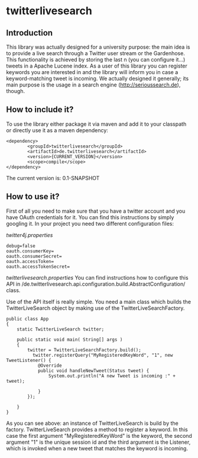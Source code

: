 # twitterlivesearch

## Introduction
This library was actually designed for a university purpose: the main idea is to provide a live search through a Twitter user stream or the Gardenhose. This functionality is achieved by storing the last n (you can configure it...) tweets in a Apache Lucene index. As a user of this library you can register keywords you are interested in and the library will inform you in case a keyword-matching tweet is incoming. We actually designed it generally; its main purpose is the usage in a search engine (http://serioussearch.de), though.

## How to include it?
To use the library either package it via maven and add it to your classpath or directly use it as a maven dependency:
```
<dependency>
		<groupId>twitterlivesearch</groupId>
		<artifactId>de.twitterlivesearch</artifactId>
		<version>{CURRENT_VERSION}</version>
		<scope>compile</scope>
</dependency>
```
The current version is: 0.1-SNAPSHOT

## How to use it?
First of all you need to make sure that you have a twitter account and you have OAuth credentials for it. You can find this instructions by simply googling it.
In your project you need two different configuration files:

*twitter4j.properties*
```
debug=false
oauth.consumerKey=
oauth.consumerSecret=
oauth.accessToken=
oauth.accessTokenSecret=
```

*twitterlivesearch.properties*
You can find instructions how to configure this API in /de.twitterlivesearch.api.configuration.build.AbstractConfiguration/ class. 


Use of the API itself is really simple. You need a main class which builds the TwitterLiveSearch object by making use of the TwitterLiveSearchFactory. 

```
public class App 
{
	static TwitterLiveSearch twitter;
	
    public static void main( String[] args )
    {
    	twitter = TwitterLiveSearchFactory.build();
		  twitter.registerQuery("MyRegisteredKeyWord", "1", new TweetListener() {
  			@Override
  			public void handleNewTweet(Status tweet) {
  				System.out.println("A new Tweet is incoming :" + tweet);
  				
  			}
		});
		
    }
}
```

As you can see above: an instance of TwitterLiveSearch is build by the factory. TwitterLiveSearch provides a method to register a keyword. In this case the first argument "MyRegisteredKeyWord" is the keyword, the second argument "1" is the unique session id and the third argument is the Listener, which is invoked when a new tweet that matches the keyword is incoming.
